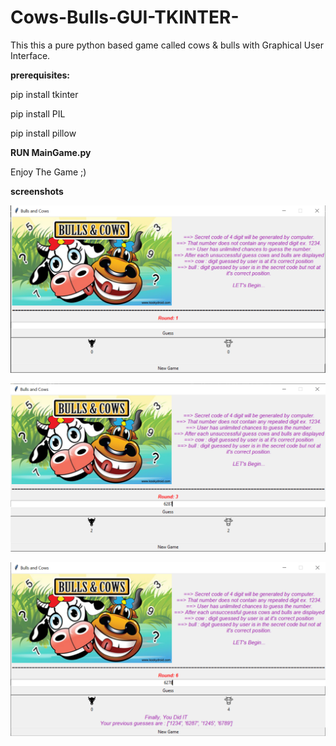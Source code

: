 # Cows-Bulls-GUI-TKINTER-
This this a pure python based game called cows &amp; bulls with Graphical User Interface.

**prerequisites:**

pip install tkinter

pip install PIL

pip install pillow


**RUN MainGame.py**

Enjoy The Game ;)

**screenshots**

![](screenshots/home.PNG)

![](screenshots/display_cows_bulls.PNG)

![](screenshots/win.PNG)



